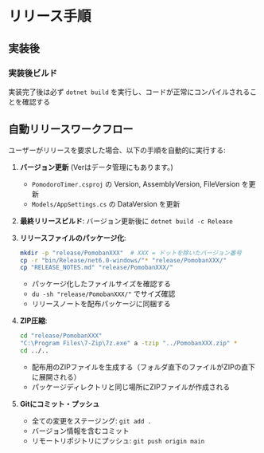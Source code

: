 # リリース手順

## 実装後

### 実装後ビルド
実装完了後は必ず `dotnet build` を実行し、コードが正常にコンパイルされることを確認する

## 自動リリースワークフロー

ユーザーがリリースを要求した場合、以下の手順を自動的に実行する:

1. **バージョン更新** (Verはデータ管理にもあります。)
   - `PomodoroTimer.csproj` の Version, AssemblyVersion, FileVersion を更新
   - `Models/AppSettings.cs` の DataVersion を更新

2. **最終リリースビルド**: バージョン更新後に `dotnet build -c Release`

3. **リリースファイルのパッケージ化**:
   ```bash
   mkdir -p "release/PomobanXXX"  # XXX = ドットを除いたバージョン番号
   cp -r "bin/Release/net6.0-windows/"* "release/PomobanXXX/"
   cp "RELEASE_NOTES.md" "release/PomobanXXX/"
   ```
   - パッケージ化したファイルサイズを確認する
   - `du -sh "release/PomobanXXX/"` でサイズ確認
   - リリースノートを配布パッケージに同梱する

4. **ZIP圧縮**:
   ```bash
   cd "release/PomobanXXX"
   "C:\Program Files\7-Zip\7z.exe" a -tzip "../PomobanXXX.zip" *
   cd ../..
   ```
   - 配布用のZIPファイルを生成する（フォルダ直下のファイルがZIPの直下に展開される）
   - パッケージディレクトリと同じ場所にZIPファイルが作成される

5. **Gitにコミット・プッシュ**
   - 全ての変更をステージング: `git add .`
   - バージョン情報を含むコミット
   - リモートリポジトリにプッシュ: `git push origin main`